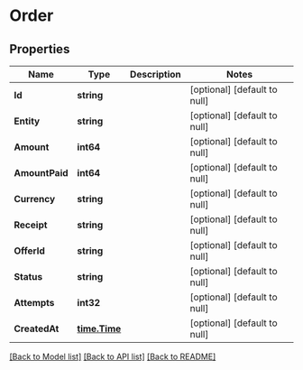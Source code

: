 # Order

## Properties
Name | Type | Description | Notes
------------ | ------------- | ------------- | -------------
**Id** | **string** |  | [optional] [default to null]
**Entity** | **string** |  | [optional] [default to null]
**Amount** | **int64** |  | [optional] [default to null]
**AmountPaid** | **int64** |  | [optional] [default to null]
**Currency** | **string** |  | [optional] [default to null]
**Receipt** | **string** |  | [optional] [default to null]
**OfferId** | **string** |  | [optional] [default to null]
**Status** | **string** |  | [optional] [default to null]
**Attempts** | **int32** |  | [optional] [default to null]
**CreatedAt** | [**time.Time**](time.Time.md) |  | [optional] [default to null]

[[Back to Model list]](../README.md#documentation-for-models) [[Back to API list]](../README.md#documentation-for-api-endpoints) [[Back to README]](../README.md)

